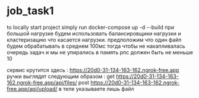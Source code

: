 # job_task1
to locally start project simply run docker-compose up -d --build
при большой нагрузке будем использовать балансировщики нагрузки и кластеризацию
что касается нагрузки. предположим что один файл будем обрабатывать в среднем 100мс тогда чтобы не накапливалась очередь задач и мы не упирались в память рпс должен быть не меньше 10

сервис крутится здесь : https://20d0-31-134-163-162.ngrok-free.app
ручки выглядят следующим образом :
get https://20d0-31-134-163-162.ngrok-free.app/api/files/
post https://20d0-31-134-163-162.ngrok-free.app/api/upload/ в теле указываете лишь файл
